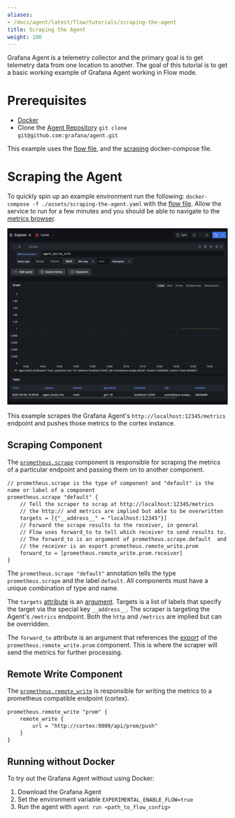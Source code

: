 ```yaml
---
aliases:
- /docs/agent/latest/flow/tutorials/scraping-the-agent
title: Scraping the Agent
weight: 100
---
```


Grafana Agent is a telemetry collector and the primary goal is to get telemetry data from one location to another. The goal of this tutorial is to get a basic working example of Grafana Agent working in Flow mode.  

# Prerequisites

* [Docker](https://www.docker.com/products/docker-desktop)
* Clone the [Agent Repository](https://github.com/grafana/agent) `git clone git@github.com:grafana/agent.git`

This example uses the [flow file](./assets/flow_configs/agent.flow), and the [scraping](./assets/scraping-the-agent.yaml) docker-compose file.

# Scraping the Agent

To quickly spin up an example environment run the following: `docker-compose -f ./assets/scraping-the-agent.yaml` with the [flow file](./assets/flow_configs/agent.flow). Allow the service to run for a few minutes and you should be able to navigate to the [metrics browser](http://localhost:3000/explore?orgId=1&left=%5B%22now-1h%22,%22now%22,%22Cortex%22,%7B%22refId%22:%22A%22,%22instant%22:true,%22range%22:true,%22exemplar%22:false,%22expr%22:%22agent_build_info%22%7D%5D). 

![](./assets/agent_build_info.png)

This example scrapes the Grafana Agent's `http://localhost:12345/metrics` endpoint and pushes those metrics to the cortex instance. 


## Scraping Component

The [`prometheus.scrape`](../reference/components/prometheus.scrape.md) component is responsible for scraping the metrics of a particular endpoint and passing them on to another component.

```river
// prometheus.scrape is the type of component and "default" is the name or label of a component
prometheus.scrape "default" {
    // Tell the scraper to scrap at http://localhost:12345/metrics
    // the http:// and metrics are implied but able to be overwritten 
    targets = [{"__address__" = "localhost:12345"}]
    // Forward the scrape results to the receiver, in general 
    // Flow uses forward_to to tell which receiver to send results to. 
    // The forward_to is an argument of prometheus.scrape.default  and 
    // the receiver is an export prometheus.remote_write.prom
    forward_to = [prometheus.remote_write.prom.receiver]
}
```

The `prometheus.scrape "default"` annotation tells the type `prometheus.scrape` and the label `default`. All components must have a unique combination of type and name.

The `targets` [attribute](../concepts/configuration_language.md#Attributes) is an [argument](../concepts/components.md). Targets is a list of labels that specify the target via the special key `__address__`. The scraper is targeting the Agent's `/metrics` endpoint. Both the `http` and `/metrics` are implied but can be overridden.

The `forward_to` attribute is an argument that references the [export](../concepts/components.md) of the `prometheus.remote_write.prom` component. This is where the scraper will send the metrics for further processing.

## Remote Write Component

The [`prometheus.remote_write`](../reference/components/prometheus.remote_write.md) is responsible for writing the metrics to a prometheus compatible endpoint (cortex).

```river
prometheus.remote_write "prom" {
    remote_write {
        url = "http://cortex:9009/api/prom/push"
    }
}
```

## Running without Docker

To try out the Grafana Agent without using Docker:
1. Download the Grafana Agent 
1. Set the environment variable `EXPERIMENTAL_ENABLE_FLOW=true`
1. Run the agent with `agent run <path_to_flow_config>`
